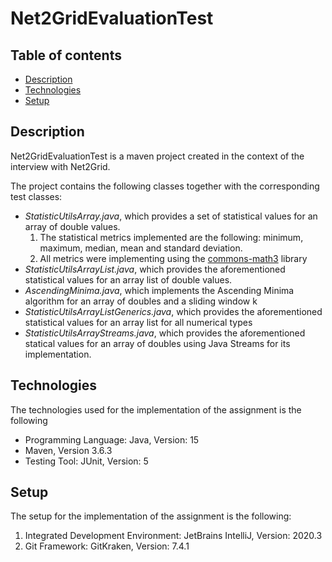 # Net2GridEvaluationTest

## Table of contents
* [Description](#description)
* [Technologies](#technologies)
* [Setup](#setup)

## Description
Net2GridEvaluationTest is a maven project created in the context of the interview with Net2Grid. 

The project contains the following classes together with the corresponding test classes:

- *StatisticUtilsArray.java*, which provides a set of statistical values for an array of double values.
  1. The statistical metrics implemented are the following: minimum, maximum, median, mean and standard deviation.
  2. All metrics were implementing using the [commons-math3](http://commons.apache.org/proper/commons-math/javadocs/api-3.6.1/index.html) library
- *StatisticUtilsArrayList.java*, which provides the aforementioned statistical values for an array list of double values.
- *AscendingMinima.java*, which implements the Ascending Minima algorithm for an array of doubles and a sliding window k
- *StatisticUtilsArrayListGenerics.java*, which provides the aforementioned statistical values for an array list for all numerical types
- *StatisticUtilsArrayStreams.java*, which provides the aforementioned statical values for an array of doubles using Java Streams for its implementation.

## Technologies

The technologies used for the implementation of the assignment is the following
- Programming Language: Java, Version: 15
- Maven, Version 3.6.3
- Testing Tool: JUnit, Version: 5

## Setup

The setup for the implementation of the assignment is the following:
1. Integrated Development Environment: JetBrains IntelliJ, Version: 2020.3
2. Git Framework: GitKraken, Version: 7.4.1
